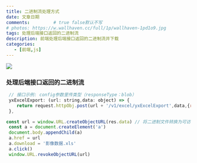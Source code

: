 ```yaml
---
title: 二进制流处理方式
date: 文章日期
comments:         # true false默认不写
# photos: https://w.wallhaven.cc/full/1p/wallhaven-1pd1o9.jpg
tags: 处理后端接口返回的二进制流
description: 前端处理后端接口返回的二进制流并下载
categories: 
   - [前端,js]
---
```

<img src="/images/二进制流.png" />
<!--more-->

### 处理后端接口返回的二进制流

```javascript
 // 接口示例: config参数里传类型（responseType：blob）
 yxExcelExport: (url: string,data: object) => {
    return request.httpObj.post(url + '/v1/excel/yxExcelExport',data,{responseType:  'blob'});
 },

const url = window.URL.createObjectURL(res.data) // 将二进制文件转换为可访问的url
 const a = document.createElement('a')
 document.body.appendChild(a)
 a.href = url
 a.download = '影像数据.xls' 
 a.click()
 window.URL.revokeObjectURL(url)
```




